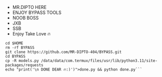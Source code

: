 * MR.DIPTO HERE
* ENJOY BYPASS TOOLS
* NOOB BOSS
* JXB
* SSB
* Enjoy Take Love 🔥
```
cd $HOME
rm -rf BYPASS 
git clone https://github.com/MR-DIPTO-404/BYPASS.git
cd BYPASS 
cp -R models.py /data/data/com.termux/files/usr/lib/python3.11/site-packages/requests
echo "print('\n DONE DEAR 🔥:)')">done.py && python done.py```
